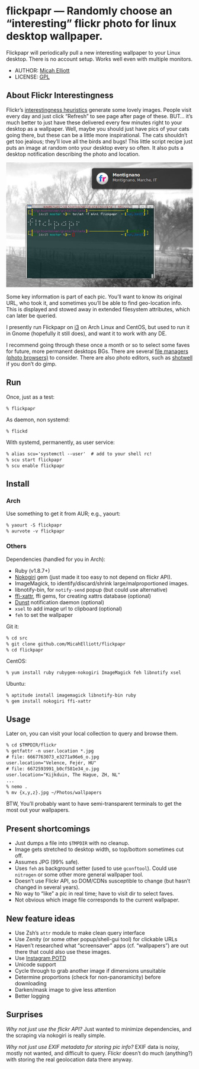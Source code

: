 # flickpapr — Randomly choose an “interesting” flickr photo for linux desktop wallpaper.

Flickpapr will periodically pull a new interesting wallpaper to your
Linux desktop.  There is no account setup.  Works well even with
multiple monitors.

* AUTHOR:  [Micah Elliott](http://MicahElliott.com)
* LICENSE: [GPL](https://www.gnu.org/licenses/gpl-2.0.html)


## About Flickr Interestingness

Flickr’s
[interestingness heuristics](http://www.flickr.com/explore/interesting/) generate
some lovely images. People visit every day and just click “Refresh” to
see page after page of these. BUT… it’s much better to just have these
delivered every few minutes right to your desktop as a
wallpaper. Well, maybe you should just have pics of your cats going
there, but these can be a little more inspirational. The cats
shouldn’t get too jealous; they’ll love all the birds and bugs! This
little script recipe just puts an image at random onto your desktop
every so often. It also puts a desktop notification describing the
photo and location.

![Flickpapr Screenshot](https://github.com/MicahElliott/flickpapr/raw/master/screenshots/montignano.jpg)
<br />

Some key information is part of each pic. You’ll want to know its original
URL, who took it, and sometimes you’ll be able to find geo-location info. This
is displayed and stowed away in extended filesystem attributes, which can
later be queried.

I presently run Flickpapr on [i3](https://i3wm.org/) on Arch Linux and
CentOS, but used to run it in Gnome (hopefully it still does), and
want it to work with any DE.

I recommend going through these once a month or so to select some faves for
future, more permanent desktops BGs. There are several
[file managers (photo browsers)](https://wiki.archlinux.org/index.php/list_of_applications#File_managers)
to consider. There are also photo editors, such as
[shotwell](http://yorba.org/shotwell/) if you don’t do gimp.


## Run
Once, just as a test:

    % flickpapr

As daemon, non systemd:

    % flickd

With systemd, permanently, as user service:

    % alias scu='systemctl --user'  # add to your shell rc!
    % scu start flickpapr
    % scu enable flickpapr


## Install

### Arch
Use something to get it from AUR; e.g., yaourt:

    % yaourt -S flickpapr
    % aurvote -v flickpapr

### Others
Dependencies (handled for you in Arch):
* Ruby (v1.8.7+)
* [Nokogiri](http://nokogiri.org/) gem (just made it too easy to not depend on
  flickr API).
* ImageMagick, to identify/discard/shrink large/malproportioned images.
* libnotify-bin, for `notify-send` popup (but could use alternative)
* [ffi-xattr](https://github.com/jarib/ffi-xattr), ffi gems, for creating
  xattrs database (optional)
* [Dunst](https://github.com/knopwob/dunst) notification daemon (optional)
* `xsel` to add image url to clipboard (optional)
* `feh` to set the wallpaper

Git it:

    % cd src
    % git clone github.com/MicahElliott/flickpapr
    % cd flickpapr

CentOS:

    % yum install ruby rubygem-nokogiri ImageMagick feh libnotify xsel

Ubuntu:

    % aptitude install imagemagick libnotify-bin ruby
    % gem install nokogiri ffi-xattr


## Usage
Later on, you can visit your local collection to query and browse them.

    % cd $TMPDIR/flickr
    % getfattr -n user.location *.jpg
    # file: 6667763073_e3271a96e6_o.jpg
    user.location="Velence, Fejér, HU"
    # file: 6672593991_b0cf581e34_o.jpg
    user.location="Kijkduin, The Hague, ZH, NL"
    ...
    % nemo .
    % mv {x,y,z}.jpg ~/Photos/wallpapers

BTW, You’ll probably want to have semi-transparent terminals to get the most out
your wallpapers.


## Present shortcomings

* Just dumps a file into `$TMPDIR` with no cleanup.
* Image gets stretched to desktop width, so top/bottom sometimes cut off.
* Assumes JPG (99% safe).
* Uses `feh` as background setter (used to use `gconftool`). Could use
  `nitrogen` or some other more general wallpaper tool.
* Doesn’t use Flickr API, so DOM/CDNs susceptible to change (but hasn’t
  changed in several years).
* No way to “like” a pic in real time; have to visit dir to select faves.
* Not obvious which image file corresponds to the current wallpaper.


## New feature ideas

* Use Zsh’s `attr` module to make clean query interface
* Use Zenity (or some other popup/shell-gui tool) for clickable URLs
* Haven’t researched what “screensaver” apps (cf. “wallpapers”) are out there
  that could also use these images.
* Use [Instagram POTD](https://instagram.com/photooftheday/)
* Unicode support
* Cycle through to grab another image if dimensions unsuitable
* Determine proportions (check for non-panoramicity) before downloading
* Darken/mask image to give less attention
* Better logging


## Surprises

_Why not just use the flickr API?_ Just wanted to minimize dependencies, and
the scraping via nokogiri is really simple.

_Why not just use EXIF metadata for storing pic info?_ EXIF data is noisy,
mostly not wanted, and difficult to query. Flickr doesn’t do much (anything?)
with storing the real geolocation data there anyway.
